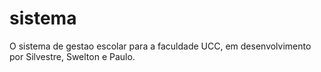 # sistema
 
O sistema de gestao escolar para a faculdade UCC, em desenvolvimento por Silvestre, Swelton e Paulo.
